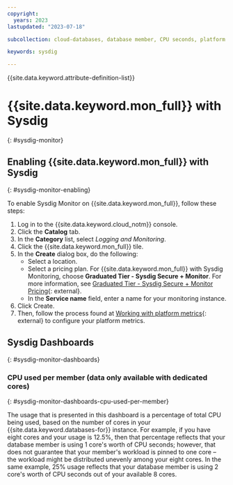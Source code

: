 ```yaml
---
copyright:
  years: 2023
lastupdated: "2023-07-18"

subcollection: cloud-databases, database member, CPU seconds, platform metrics

keywords: sysdig

---
```


{{site.data.keyword.attribute-definition-list}}

# {{site.data.keyword.mon_full}} with Sysdig
{: #sysdig-monitor}

## Enabling {{site.data.keyword.mon_full}} with Sysdig
{: #sysdig-monitor-enabling}

To enable Sysdig Monitor on {{site.data.keyword.mon_full}}, follow these steps: 

1. Log in to the {{site.data.keyword.cloud_notm}} console.
1. Click the **Catalog** tab.
1. In the **Category** list, select *Logging and Monitoring*.
1. Click the {{site.data.keyword.mon_full}} tile.
1. In the **Create** dialog box, do the following:
   - Select a location.
   - Select a pricing plan. For {{site.data.keyword.mon_full}} with Sysdig Monitoring, choose **Graduated Tier - Sysdig Secure + Monitor**. For more information, see [Graduated Tier - Sysdig Secure + Monitor Pricing](/docs/monitoring?topic=monitoring-pricing_plans#graduated_secure){: external}.
   - In the **Service name** field, enter a name for your monitoring instance.
1. Click Create.
1. Then, follow the process found at [Working with platform metrics](/docs/monitoring?topic=monitoring-platform_metrics_working){: external} to configure your platform metrics.

## Sysdig Dashboards
{: #sysdig-monitor-dashboards}

### CPU used per member (data only available with dedicated cores)
{: #sysdig-monitor-dashboards-cpu-used-per-member}

The usage that is presented in this dashboard is a percentage of total CPU being used, based on the number of cores in your {{site.data.keyword.databases-for}} instance. For example, if you have eight cores and your usage is 12.5%, then that percentage reflects that your database member is using 1 core's worth of CPU seconds; however, that does not guarantee that your member's workload is pinned to one core – the workload might be distributed unevenly among your eight cores. In the same example, 25% usage reflects that your database member is using 2 core's worth of CPU seconds out of your available 8 cores.

